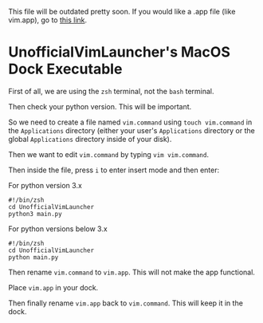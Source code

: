 This file will be outdated pretty soon. If you would like a .app file (like vim.app), go to [this link](Packages/macOS).

# UnofficialVimLauncher's MacOS Dock Executable

First of all, we are using the ```zsh``` terminal, not the ```bash``` terminal.

Then check your python version. This will be important.

So we need to create a file named ```vim.command``` using ```touch vim.command``` in the ```Applications``` directory (either your user's ```Applications``` directory or the global ```Applications``` directory inside of your disk).

Then we want to edit ```vim.command``` by typing ```vim vim.command```.

Then inside the file, press ```i``` to enter insert mode and then enter:

For python version 3.x

```
#!/bin/zsh
cd UnofficialVimLauncher
python3 main.py
```

For python versions below 3.x

```
#!/bin/zsh
cd UnofficialVimLauncher
python main.py
```

Then rename ```vim.command``` to ```vim.app```. This will not make the app functional.

Place ```vim.app``` in your dock.

Then finally rename ```vim.app``` back to ```vim.command```. This will keep it in the dock.
